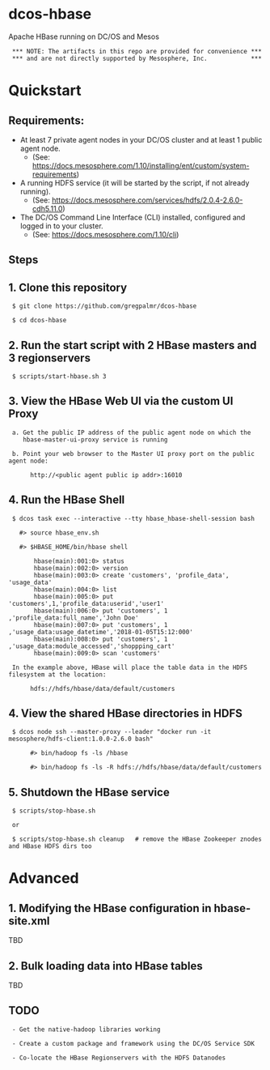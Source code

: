 # dcos-hbase
Apache HBase running on DC/OS and Mesos 

     *** NOTE: The artifacts in this repo are provided for convenience ***
     *** and are not directly supported by Mesosphere, Inc.            ***

# Quickstart

## Requirements: 
- At least 7 private agent nodes in your DC/OS cluster and at least 1 public agent node.
     - (See: https://docs.mesosphere.com/1.10/installing/ent/custom/system-requirements)
- A running HDFS service (it will be started by the script, if not already running).
     - (See: https://docs.mesosphere.com/services/hdfs/2.0.4-2.6.0-cdh5.11.0) 
- The DC/OS Command Line Interface (CLI) installed, configured and logged in to your cluster.
     - (See: https://docs.mesosphere.com/1.10/cli)

## Steps

## 1. Clone this repository

     $ git clone https://github.com/gregpalmr/dcos-hbase

     $ cd dcos-hbase

## 2. Run the start script with 2 HBase masters and 3 regionservers

     $ scripts/start-hbase.sh 3

## 3. View the HBase Web UI via the custom UI Proxy

     a. Get the public IP address of the public agent node on which the 
        hbase-master-ui-proxy service is running

     b. Point your web browser to the Master UI proxy port on the public agent node:

          http://<public agent public ip addr>:16010
        
## 4. Run the HBase Shell

     $ dcos task exec --interactive --tty hbase_hbase-shell-session bash

       #> source hbase_env.sh

       #> $HBASE_HOME/bin/hbase shell

           hbase(main):001:0> status
           hbase(main):002:0> version
           hbase(main):003:0> create 'customers', 'profile_data', 'usage_data'
           hbase(main):004:0> list
           hbase(main):005:0> put 'customers',1,'profile_data:userid','user1'
           hbase(main):006:0> put 'customers', 1 ,'profile_data:full_name','John Doe'
           hbase(main):007:0> put 'customers', 1 ,'usage_data:usage_datetime','2018-01-05T15:12:000'
           hbase(main):008:0> put 'customers', 1 ,'usage_data:module_accessed','shoppping_cart'
           hbase(main):009:0> scan 'customers'

     In the example above, HBase will place the table data in the HDFS filesystem at the location:

          hdfs://hdfs/hbase/data/default/customers

## 4. View the shared HBase directories in HDFS

     $ dcos node ssh --master-proxy --leader "docker run -it mesosphere/hdfs-client:1.0.0-2.6.0 bash"

          #> bin/hadoop fs -ls /hbase

          #> bin/hadoop fs -ls -R hdfs://hdfs/hbase/data/default/customers

## 5. Shutdown the HBase service

     $ scripts/stop-hbase.sh

     or

     $ scripts/stop-hbase.sh cleanup   # remove the HBase Zookeeper znodes and HBase HDFS dirs too


# Advanced

## 1. Modifying the HBase configuration in hbase-site.xml

TBD

## 2. Bulk loading data into HBase tables

TBD


## TODO

     - Get the native-hadoop libraries working

     - Create a custom package and framework using the DC/OS Service SDK

     - Co-locate the HBase Regionservers with the HDFS Datanodes



